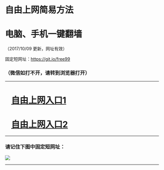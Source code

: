 ﻿# 自由上网简易方法

# 电脑、手机一键翻墙

（2017/10/09 更新，网址有效）

固定短网址：https://git.io/free99

### （微信如打不开，请转到浏览器打开）


***





# &nbsp;&nbsp; <a href="http://ft1242416982.fwq-tz-1001.info/fwqtz01.html?t=10090018967 " target="_blank">自由上网入口1</a>
# &nbsp;&nbsp; <a href="http://ft1269121936.fwq-tz-1002.info/fwqtz02.html?t=10090015691 " target="_blank">自由上网入口2</a>
***

### 请记住下图中固定短网址：

<img src="https://s3-us-west-2.amazonaws.com/fwq-1001/yjfq-20170905okok.png" /> 


***

